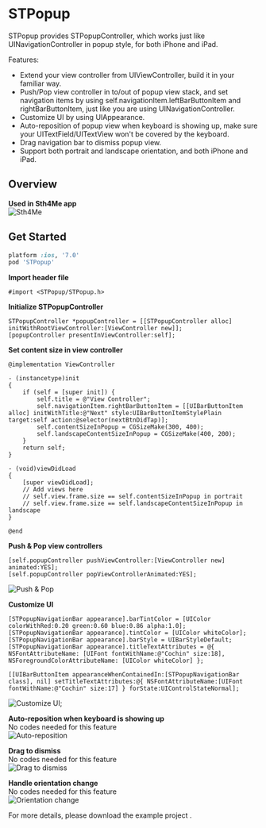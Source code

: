 # STPopup
STPopup provides STPopupController, which works just like UINavigationController in popup style, for both iPhone and iPad.

Features:
- Extend your view controller from UIViewController, build it in your familiar way.
- Push/Pop view controller in to/out of popup view stack, and set navigation items by using self.navigationItem.leftBarButtonItem and rightBarButtonItem, just like you are using UINavigationController.
- Customize UI by using UIAppearance.
- Auto-reposition of popup view when keyboard is showing up, make sure your UITextField/UITextView won't be covered by the keyboard.
- Drag navigation bar to dismiss popup view.
- Support both portrait and landscape orientation, and both iPhone and iPad.

## Overview
**Used in Sth4Me app**  
![Sth4Me](https://cloud.githubusercontent.com/assets/1491282/9857827/8fa0125e-5b4f-11e5-9c0d-ff955c007360.gif)

## Get Started
```ruby
platform :ios, '7.0'
pod 'STPopup'
```
**Import header file**
```objc
#import <STPopup/STPopup.h>
```

**Initialize STPopupController**
```objc
STPopupController *popupController = [[STPopupController alloc] initWithRootViewController:[ViewController new]];
[popupController presentInViewController:self];
```

**Set content size in view controller**
```objc
@implementation ViewController

- (instancetype)init
{
    if (self = [super init]) {
        self.title = @"View Controller";
        self.navigationItem.rightBarButtonItem = [[UIBarButtonItem alloc] initWithTitle:@"Next" style:UIBarButtonItemStylePlain target:self action:@selector(nextBtnDidTap)];
        self.contentSizeInPopup = CGSizeMake(300, 400);
        self.landscapeContentSizeInPopup = CGSizeMake(400, 200);
    }
    return self;
}

- (void)viewDidLoad
{
    [super viewDidLoad];
    // Add views here
    // self.view.frame.size == self.contentSizeInPopup in portrait
    // self.view.frame.size == self.landscapeContentSizeInPopup in landscape
}

@end
```

**Push & Pop view controllers**  
```objc
[self.popupController pushViewController:[ViewController new] animated:YES];
[self.popupController popViewControllerAnimated:YES];
```
![Push & Pop](https://cloud.githubusercontent.com/assets/1491282/9857915/0d4ab3ee-5b50-11e5-81bc-8fbae3ad8c06.gif)

**Customize UI**
```objc
[STPopupNavigationBar appearance].barTintColor = [UIColor colorWithRed:0.20 green:0.60 blue:0.86 alpha:1.0];
[STPopupNavigationBar appearance].tintColor = [UIColor whiteColor];
[STPopupNavigationBar appearance].barStyle = UIBarStyleDefault;
[STPopupNavigationBar appearance].titleTextAttributes = @{ NSFontAttributeName: [UIFont fontWithName:@"Cochin" size:18], NSForegroundColorAttributeName: [UIColor whiteColor] };
    
[[UIBarButtonItem appearanceWhenContainedIn:[STPopupNavigationBar class], nil] setTitleTextAttributes:@{ NSFontAttributeName:[UIFont fontWithName:@"Cochin" size:17] } forState:UIControlStateNormal];
```
![Customize UI](https://cloud.githubusercontent.com/assets/1491282/9858255/3e2a3e42-5b52-11e5-8ab7-b0e2f9f1d78a.png);

**Auto-reposition when keyboard is showing up**  
No codes needed for this feature  
![Auto-reposition](https://cloud.githubusercontent.com/assets/1491282/9858277/5b29b130-5b52-11e5-9569-7560a0853493.gif)

**Drag to dismiss**  
No codes needed for this feature  
![Drag to dismiss](https://cloud.githubusercontent.com/assets/1491282/9858334/b103fc96-5b52-11e5-9c3f-517367ed9386.gif)

**Handle orientation change**  
No codes needed for this feature  
![Orientation change](https://cloud.githubusercontent.com/assets/1491282/9858372/e6538880-5b52-11e5-8882-8705588606ba.gif)

For more details, please download the example project .
